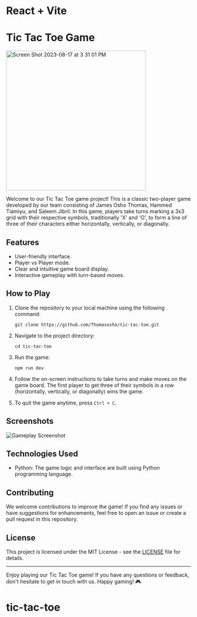 # React + Vite

# Tic Tac Toe Game

<img width="381" alt="Screen Shot 2023-08-17 at 3 31 01 PM" src="https://github.com/Thomasosho/tic-tac-toe/assets/11132861/aacde2ff-048d-46a8-bb87-a4e5cf9f8f0d">


Welcome to our Tic Tac Toe game project! This is a classic two-player game developed by our team consisting of James Osho Thomas, Hammed Tiamiyu, and Saleem Jibril. In this game, players take turns marking a 3x3 grid with their respective symbols, traditionally 'X' and 'O', to form a line of three of their characters either horizontally, vertically, or diagonally.

## Features

- User-friendly interface.
- Player vs Player mode.
- Clear and intuitive game board display.
- Interactive gameplay with turn-based moves.

## How to Play

1. Clone the repository to your local machine using the following command:
   
   ```
   git clone https://github.com/Thomasosho/tic-tac-toe.git
   ```

2. Navigate to the project directory:
   
   ```
   cd tic-tac-toe
   ```

3. Run the game:
   
   ```
   npm run dev
   ```

4. Follow the on-screen instructions to take turns and make moves on the game board. The first player to get three of their symbols in a row (horizontally, vertically, or diagonally) wins the game.

5. To quit the game anytime, press `Ctrl + C`.

## Screenshots

![Gameplay Screenshot](screenshot.png)

## Technologies Used

- Python: The game logic and interface are built using Python programming language.

## Contributing

We welcome contributions to improve the game! If you find any issues or have suggestions for enhancements, feel free to open an issue or create a pull request in this repository.

## License

This project is licensed under the MIT License - see the [LICENSE](LICENSE) file for details.

---

Enjoy playing our Tic Tac Toe game! If you have any questions or feedback, don't hesitate to get in touch with us. Happy gaming! 🎮

# tic-tac-toe
